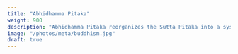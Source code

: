 ```yaml
---
title: "Abhidhamma Pitaka"
weight: 900
description: "Abhidhamma Pitaka reorganizes the Sutta Pitaka into a systematic framework."
image: "/photos/meta/buddhism.jpg"
draft: true
---
```



